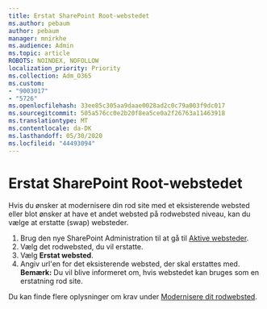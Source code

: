 ```yaml
---
title: Erstat SharePoint Root-webstedet
ms.author: pebaum
author: pebaum
manager: mnirkhe
ms.audience: Admin
ms.topic: article
ROBOTS: NOINDEX, NOFOLLOW
localization_priority: Priority
ms.collection: Adm_O365
ms.custom:
- "9003017"
- "5726"
ms.openlocfilehash: 33ee85c305aa9daae0028ad2c0c79a003f9dc017
ms.sourcegitcommit: 505a576cc0e2b20f8ea5ce0a2f26763a11463918
ms.translationtype: MT
ms.contentlocale: da-DK
ms.lasthandoff: 05/30/2020
ms.locfileid: "44493094"
---
```

# <a name="replace-the-sharepoint-root-site"></a>Erstat SharePoint Root-webstedet
Hvis du ønsker at modernisere din rod site med et eksisterende websted eller blot ønsker at have et andet websted på rodwebsted niveau, kan du vælge at erstatte (swap) websteder.

1. Brug den nye SharePoint Administration til at gå til [Aktive websteder](https://admin.microsoft.com/sharepoint?page=siteManagement&modern=true).
2. Vælg det rodwebsted, du vil erstatte.
3. Vælg **Erstat websted**.
4. Angiv url'en for det eksisterende websted, der skal erstattes med. **Bemærk:** Du vil blive informeret om, hvis webstedet kan bruges som en erstatning rod site.

Du kan finde flere oplysninger om krav under [Modernisere dit rodwebsted](https://docs.microsoft.com/sharepoint/modern-root-site).